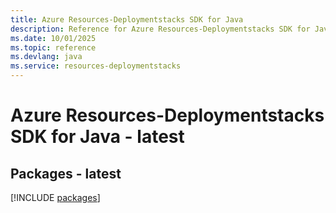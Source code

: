 ```yaml
---
title: Azure Resources-Deploymentstacks SDK for Java
description: Reference for Azure Resources-Deploymentstacks SDK for Java
ms.date: 10/01/2025
ms.topic: reference
ms.devlang: java
ms.service: resources-deploymentstacks
---
```

# Azure Resources-Deploymentstacks SDK for Java - latest
## Packages - latest
[!INCLUDE [packages](resources-deploymentstacks-index.md)]